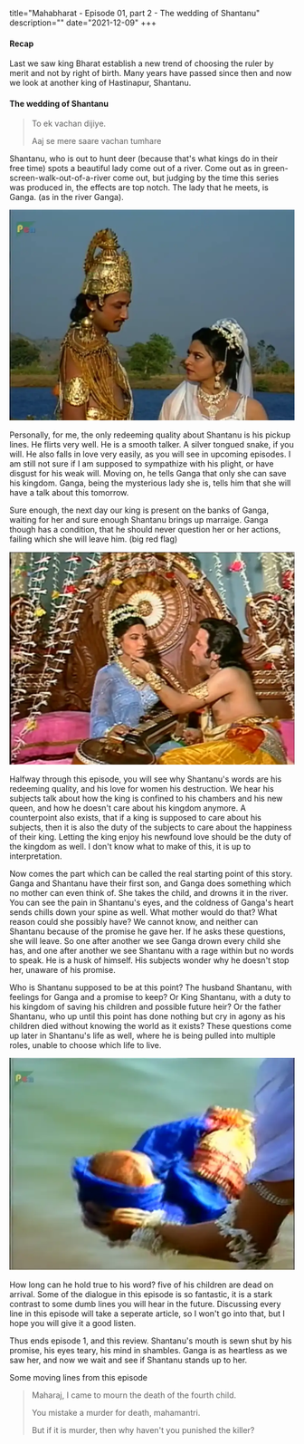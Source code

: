 title="Mahabharat - Episode 01, part 2 - The wedding of Shantanu"
description=""
date="2021-12-09"
+++
#### Recap

Last we saw king Bharat establish a new trend of choosing the ruler by merit
and not by right of birth. Many years have passed since then and now we look at
another king of Hastinapur, Shantanu. 

#### The wedding of Shantanu

>To ek vachan dijiye.
>
>Aaj se mere saare vachan tumhare 


Shantanu, who is out to hunt deer (because that's what kings do in their free
time) spots a beautiful lady come out of a river. Come out as in
green-screen-walk-out-of-a-river come out, but judging by the time this series
was produced in, the effects are top notch. The lady that he meets, is Ganga.
(as in the river Ganga). 

![Shantanu and Ganga](/static/images/mahabharat/ep1_sg.webp)

Personally, for me, the only redeeming quality about Shantanu is his pickup
lines. He flirts very well. He is a smooth talker. A silver tongued snake, if
you will. He also falls in love very easily, as you will see in upcoming
episodes. I am still not sure if I am supposed to sympathize with his plight,
or have disgust for his weak will. Moving on, he tells Ganga that only she can
save his kingdom. Ganga, being the mysterious lady she is, tells him that she
will have a talk about this tomorrow.

Sure enough, the next day our king is present on the banks of Ganga, waiting
for her and sure enough Shantanu brings up marraige. Ganga though has a
condition, that he should never question her or her actions, failing which she
will leave him. (big red flag)

![Shantanu's lovelorn lines](/static/images/mahabharat/ep1_sg2.webp)

Halfway through this episode, you will see why Shantanu's words are his
redeeming quality, and his love for women his destruction. We hear his subjects
talk about how the king is confined to his chambers and his new queen, and how
he doesn't care about his kingdom anymore. A counterpoint also exists, that if
a king is supposed to care about his subjects, then it is also the duty of the
subjects to care about the happiness of their king. Letting the king enjoy his
newfound love should be the duty of the kingdom as well. I don't know what to
make of this, it is up to interpretation.

Now comes the part which can be called the real starting point of this story.
Ganga and Shantanu have their first son, and Ganga does something which no
mother can even think of. She takes the child, and drowns it in the river. You
can see the pain in Shantanu's eyes, and the coldness of Ganga's heart sends
chills down your spine as well. What mother would do that? What reason could
she possibly have? We cannot know, and neither can Shantanu because of the
promise he gave her. If he asks these questions, she will leave. So one after
another we see Ganga drown every child she has, and one after another we see
Shantanu with a rage within but no words to speak. He is a husk of himself. His
subjects wonder why he doesn't stop her, unaware of his promise. 

Who is Shantanu supposed to be at this point? The husband Shantanu, with
feelings for Ganga and a promise to keep? Or King Shantanu, with a duty to his
kingdom of saving his children and possible future heir? Or the father
Shantanu, who up until this point has done nothing but cry in agony as his
children died without knowing the world as it exists? These questions come up
later in Shantanu's life as well, where he is being pulled into multiple roles,
unable to choose which life to live.

![Ganga Drowns her child](/static/images/mahabharat/ep1_sd.webp)

How long can he hold true to his word? five of his children are dead on
arrival. Some of the dialogue in this episode is so fantastic, it is a stark
contrast to some dumb lines you will hear in the future. Discussing every line
in this episode will take a seperate article, so I won't go into that, but I
hope you will give it a good listen.

Thus ends episode 1, and this review. Shantanu's mouth is sewn shut by his
promise, his eyes teary, his mind in shambles. Ganga is as heartless as we saw
her, and now we wait and see if Shantanu stands up to her.

Some moving lines from this episode

>Maharaj, I came to mourn the death of the fourth child.
>
>You mistake a murder for death, mahamantri.
>
>But if it is murder, then why haven't you punished the killer?

